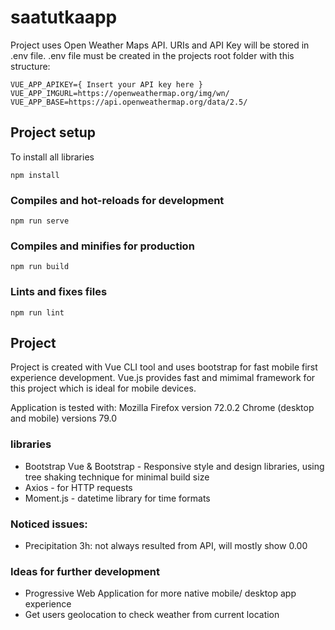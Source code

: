 # saatutkaapp

Project uses Open Weather Maps API. URIs and API Key will be stored in .env file.
.env file must be created in the projects root folder with this structure:

```
VUE_APP_APIKEY={ Insert your API key here }
VUE_APP_IMGURL=https://openweathermap.org/img/wn/
VUE_APP_BASE=https://api.openweathermap.org/data/2.5/
```

## Project setup

To install all libraries

```
npm install
```

### Compiles and hot-reloads for development

```
npm run serve
```

### Compiles and minifies for production

```
npm run build
```

### Lints and fixes files

```
npm run lint
```

## Project

Project is created with Vue CLI tool and uses bootstrap for fast mobile first experience development.
Vue.js provides fast and mimimal framework for this project which is ideal for mobile devices.

Application is tested with:
Mozilla Firefox version 72.0.2
Chrome (desktop and mobile) versions 79.0

### libraries

- Bootstrap Vue & Bootstrap - Responsive style and design libraries, using tree shaking technique for minimal build size
- Axios - for HTTP requests
- Moment.js - datetime library for time formats

### Noticed issues:

- Precipitation 3h: not always resulted from API, will mostly show 0.00

### Ideas for further development

- Progressive Web Application for more native mobile/ desktop app experience
- Get users geolocation to check weather from current location
